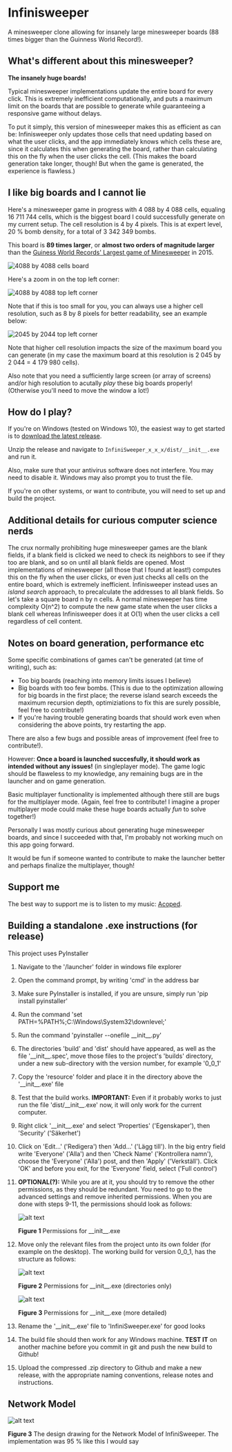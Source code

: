 # Infinisweeper

A minesweeper clone allowing for insanely large minesweeper boards (88 times bigger than the Guinness World Record!).

## What's different about this minesweeper?

**The insanely huge boards!**
 
Typical minesweeper implementations update the entire board for every click. This is extremely inefficient computationally, and puts a maximum limit on the boards that are possible to generate while guaranteeing a responsive game without delays.

To put it simply, this version of minesweeper makes this as efficient as can be: Infinisweeper only updates those cells that need updating based on what the user clicks, and the app immediately knows which cells these are, since it calculates this when generating the board, rather than calculating this on the fly when the user clicks the cell. (This makes the board generation take longer, though! But when the game is generated, the experience is flawless.)

## I like big boards and I cannot lie

Here's a minesweeper game in progress with 4 088 by 4 088 cells, equaling 16 711 744 cells, which is the biggest board I could successfully generate on my current setup. The cell resolution is 4 by 4 pixels.  This is at expert level, 20 % bomb density, for a total of 3 342 349 bombs.

This board is **89 times larger**, or **almost two orders of magnitude larger** than the [Guiness World Records' Largest game of Minesweeper](https://www.guinnessworldrecords.com/world-records/407930-largest-game-of-minesweeper#:~:text=On%2010%20August%202015%2C%20the,mines%20to%20uncover%20and%20avoid.) in 2015.

![4088 by 4088 cells board](readme_assets/4088x4088_in_progress.png)

Here's a zoom in on the top left corner:

![4088 by 4088 top left corner](readme_assets/4088x4088_top_left.png)

Note that if this is too small for you, you can always use a higher cell resolution, such as 8 by 8 pixels for better readability, see an example below:

![2045 by 2044 top left corner](readme_assets/2045x2044_top_left.png)

Note that higher cell resolution impacts the size of the maximum board you can generate (in my case the maximum board at this resolution is 2 045 by 2 044 = 4 179 980 cells).

Also note that you need a sufficiently large screen (or array of screens) and/or high resolution to acutally *play* these big boards properly! (Otherwise you'll need to move the window a lot!)

## How do I play?

If you're on Windows (tested on Windows 10), the easiest way to get started is to [download the latest release](https://github.com/Acoped/InfiniSweeper/releases).

Unzip the release and navigate to `InfiniSweeper_x_x_x/dist/__init__.exe` and run it.

Also, make sure that your antivirus software does not interfere. You may need to disable it. Windows may also prompt you to trust the file.

If you're on other systems, or want to contribute, you will need to set up and build the project.

## Additional details for curious computer science nerds

The crux normally prohibiting huge minesweeper games are the blank fields, if a blank field is clicked we need to check its neighbors to see if they too are blank, and so on until all blank fields are opened. Most implementations of minesweeper (all those that I found at least!) computes  this on the fly when the user clicks, or even just checks all cells on the entire board, which is extremely inefficient. Infinisweeper instead uses an _island search_ approach, to precalculate the addresses to all blank fields. So let's take a square board n by n cells. A normal minesweeper has time complexity O(n^2) to compute the new game state when the user clicks a blank cell whereas Infinisweeper does it at O(1) when the user clicks a cell regardless of cell content.

## Notes on board generation, performance etc

Some specific combinations of games can't be generated (at time of writing), such as:
- Too big boards (reaching into memory limits issues I believe) 
- Big boards with too few bombs. (This is due to the optimization allowing for big boards in the first place; the reverse island search exceeds the maximum recursion depth, optimiziations to fix this are surely possible, feel free to contribute!)
- If you're having trouble generating boards that should work even when considering the above points, try restarting the app.

There are also a few bugs and possible areas of improvement (feel free to contribute!). 

However: **Once a board is launched succesfully, it should work as intended without any issues!** (in singleplayer mode). The game logic should be flaweless to my knowledge, any remaining bugs are in the launcher and on game generation.

Basic multiplayer functionality is implemented although there still are bugs for the multiplayer mode. (Again, feel free to contribute! I imagine a proper multiplayer mode could make these huge boards actually *fun* to solve together!)

Personally I was mostly curious about generating huge minesweeper boards, and since I succeeded with that, I'm probably not working much on this app going forward.

It would be fun if someone wanted to contribute to make the launcher better and perhaps finalize the multiplayer, though! 

## Support me

The best way to support me is to listen to my music: [Acoped](https://www.acoped.com).

## Building a standalone .exe instructions (for release)

This project uses PyInstaller

1. Navigate to the '/launcher' folder in windows file explorer
2. Open the command prompt, by writing 'cmd' in the address bar
3. Make sure PyInstaller is installed, if you are unsure, simply run 'pip install pyinstaller' 
4. Run the command 'set PATH=%PATH%;C:\Windows\System32\downlevel;'
5. Run the command 'pyinstaller --onefile \_\_init__.py'
6. The directories 'build' and 'dist' should have appeared, as well as the file '\_\_init__.spec', move those files to the project's 'builds' directory, under a new sub-directory with the version number, for example '0_0_1'
7. Copy the 'resource' folder and place it in the directory above the '\_\_init__.exe' file
8. Test that the build works. __IMPORTANT:__ Even if it probably works to just run the file 'dist/\_\_init__.exe' now, it will only work for the current computer.
9. Right click '\_\_init__.exe' and select 'Properties' ('Egenskaper'), then 'Security' ('Säkerhet')
10. Click on 'Edit...' ('Redigera') then 'Add...' ('Lägg till'). In the big entry field write 'Everyone' ('Alla') and then 'Check Name' ('Kontrollera namn'), choose the 'Everyone' ('Alla') post, and then 'Apply' ('Verkställ'). Click 'OK' and before you exit, for the 'Everyone' field, select ('Full control')
11. __OPTIONAL(?):__ While you are at it, you should try to remove the other permissions, as they should be redundant. You need to go to the advanced settings and remove inherited permissions. When you are done with steps 9-11, the permissions should look as follows:

    ![alt text](permissions.png "Permissions for __init__.exe")
    
    **Figure 1** Permissions for \_\_init__.exe
12. Move only the relevant files from the project unto its own folder (for example on the desktop). The working build for version 0_0_1, has the structure as follows:

    ![alt text](tree_brief.png "Permissions for __init__.exe")
    
    **Figure 2** Permissions for \_\_init__.exe (directories only)
    
    ![alt text](tree_detailed.png "Permissions for __init__.exe")
    
    **Figure 3** Permissions for \_\_init__.exe  (more detailed)

13. Rename the '\_\_init__.exe' file to 'InfiniSweeper.exe' for good looks
14. The build file should then work for any Windows machine. __TEST IT__ on another machine before you commit in git and push the new build to Github!
15. Upload the compressed .zip directory to Github and make a new release, with the appropriate naming conventions, release notes and instructions. 

## Network Model

![alt text](network_model.jpg "The design drawing for the Network model of InfiniSweeper")

**Figure 3** The design drawing for the Network Model of InfiniSweeper. The implementation was 95 % like this I would say